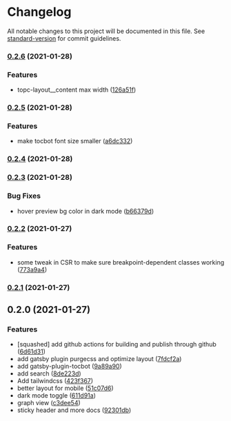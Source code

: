 # Changelog

All notable changes to this project will be documented in this file. See [standard-version](https://github.com/conventional-changelog/standard-version) for commit guidelines.

### [0.2.6](https://github.com/hikerpig/gatsby-project-kb/compare/v0.2.5...v0.2.6) (2021-01-28)


### Features

* topc-layout__content max width ([126a51f](https://github.com/hikerpig/gatsby-project-kb/commit/126a51f184c32711f96a89f7edfdb74a348713a2))

### [0.2.5](https://github.com/hikerpig/gatsby-project-kb/compare/v0.2.4...v0.2.5) (2021-01-28)


### Features

* make tocbot font size smaller ([a6dc332](https://github.com/hikerpig/gatsby-project-kb/commit/a6dc332425832a519849e6aeea1a075659ec8578))

### [0.2.4](https://github.com/hikerpig/gatsby-project-kb/compare/v0.2.3...v0.2.4) (2021-01-28)

### [0.2.3](https://github.com/hikerpig/gatsby-project-kb/compare/v0.2.2...v0.2.3) (2021-01-28)


### Bug Fixes

* hover preview bg color in dark mode ([b66379d](https://github.com/hikerpig/gatsby-project-kb/commit/b66379d763927265e8247f9d6c4738e5f840be14))

### [0.2.2](https://github.com/hikerpig/gatsby-project-kb/compare/v0.2.1...v0.2.2) (2021-01-27)


### Features

* some tweak in CSR to make sure breakpoint-dependent classes working ([773a9a4](https://github.com/hikerpig/gatsby-project-kb/commit/773a9a41b16146294bdb09079d670962ad9c9927))

### [0.2.1](https://github.com/hikerpig/gatsby-project-kb/compare/v0.2.0...v0.2.1) (2021-01-27)

## 0.2.0 (2021-01-27)


### Features

* [squashed] add github actions for building and publish through github ([6d61d31](https://github.com/hikerpig/gatsby-project-kb/commit/6d61d31acaf3173786c900c9cd48bdce5bd99b72))
* add gatsby plugin purgecss and optimize layout ([7fdcf2a](https://github.com/hikerpig/gatsby-project-kb/commit/7fdcf2af0556182b715480bdb76758523762be9d))
* add gatsby-plugin-tocbot ([9a89a90](https://github.com/hikerpig/gatsby-project-kb/commit/9a89a9027d59bd7d21b1bdcfad69ad58fb5707b6))
* add search ([8de223d](https://github.com/hikerpig/gatsby-project-kb/commit/8de223d8076542085d7fb5f53963771d310f7e9b))
* Add tailwindcss ([423f367](https://github.com/hikerpig/gatsby-project-kb/commit/423f36737667b27b14768673d7aa65d0b12bbaac))
* better layout for mobile ([51c07d6](https://github.com/hikerpig/gatsby-project-kb/commit/51c07d6df662a259a7c19a08e47dd74524448145))
* dark mode toggle ([611d91a](https://github.com/hikerpig/gatsby-project-kb/commit/611d91ac4b8364d1a45410cef820037accd4db17))
* graph view ([c3dee54](https://github.com/hikerpig/gatsby-project-kb/commit/c3dee547b258cadffeecb28e96724fe7aa21415e))
* sticky header and more docs ([92301db](https://github.com/hikerpig/gatsby-project-kb/commit/92301dbb064129d172782533cf74bff00788cb3f))
